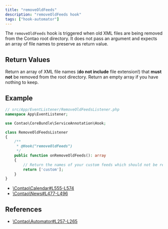 ```yaml
---
title: "removeOldFeeds"
description: "removeOldFeeds hook"
tags: ["hook-automator"]
---
```



The `removeOldFeeds` hook is triggered when old XML files are being removed from
the Contao root directory. It does not pass an argument and expects an array of
file names to preserve as return value.


## Return Values

Return an array of XML file names (**do not include** file extension!) that
**must not** be removed from the root directory. Return an empty array if you have
nothing to keep.


## Example

```php
// src/App/EventListener/RemoveOldFeedsListener.php
namespace App\EventListener;

use Contao\CoreBundle\ServiceAnnotation\Hook;

class RemoveOldFeedsListener
{
    /**
     * @Hook("removeOldFeeds")
     */
    public function onRemoveOldFeeds(): array
    {
        // Return the names of your custom feeds which should not be removed
        return ['custom'];
    }
}
```

* [\Contao\Calendar#L555-L574](https://github.com/contao/contao/blob/4.7.6/calendar-bundle/src/Resources/contao/classes/Calendar.php#L555-L574)
* [\Contao\News#L477-L496](https://github.com/contao/contao/blob/4.7.6/news-bundle/src/Resources/contao/classes/News.php#L477-L496)


## References

* [\Contao\Automator#L257-L265](https://github.com/contao/contao/blob/4.7.6/core-bundle/src/Resources/contao/library/Contao/Automator.php#L257-L265)
